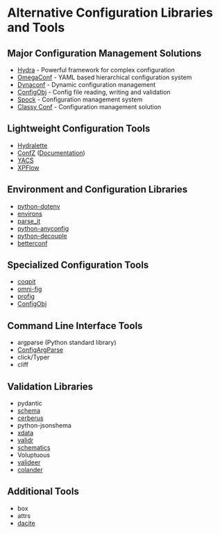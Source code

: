 # Alternative Configuration Libraries and Tools

## Major Configuration Management Solutions

* [Hydra](https://hydra.cc/) - Powerful framework for complex configuration
* [OmegaConf](https://omegaconf.readthedocs.io/) - YAML based hierarchical configuration system
* [Dynaconf](https://www.dynaconf.com/) - Dynamic configuration management
* [ConfigObj](https://configobj.readthedocs.io/en/latest/) - Config file reading, writing and validation
* [Spock](https://fidelity.github.io/spock) - Configuration management system
* [Classy Conf](https://classyconf.readthedocs.io/en/latest/) - Configuration management solution

## Lightweight Configuration Tools

* [Hydralette](https://github.com/ValeKnappich/hydralette)
* [ConfZ](https://github.com/Zuehlke/ConfZ) ([Documentation](https://confz.readthedocs.io/en/latest/index.html))
* [YACS](https://github.com/rbgirshick/yacs)
* [XPFlow](https://github.com/sileod/xpflow)

## Environment and Configuration Libraries

* [python-dotenv](https://github.com/theskumar/python-dotenv)
* [environs](https://github.com/sloria/environs)
* [parse_it](https://github.com/naorlivne/parse_it)
* [python-anyconfig](https://github.com/ssato/python-anyconfig)
* [python-decouple](https://github.com/HBNetwork/python-decouple)
* [betterconf](https://github.com/prostomarkeloff/betterconf)

## Specialized Configuration Tools

* [coqpit](https://github.com/coqui-ai/coqpit)
* [omni-fig](https://github.com/felixludos/omni-fig)
* [profig](https://github.com/dhagrow/profig)
* [ConfigObj](https://configobj.readthedocs.io)

## Command Line Interface Tools

* argparse (Python standard library)
* [ConfigArgParse](https://github.com/bw2/ConfigArgParse)
* click/Typer
* cliff

## Validation Libraries

* pydantic
* [schema](https://github.com/keleshev/schema)
* [cerberus](https://docs.python-cerberus.org/)
* python-jsonshema
* [xdata](https://github.com/elliotgao2/xdata)
* [validr](https://github.com/guyskk/validr)
* [schematics](https://schematics.readthedocs.io/en/latest/)
* Voluptuous
* [valideer](https://github.com/podio/valideer)
* [colander](https://docs.pylonsproject.org/projects/colander/en/latest/)

## Additional Tools

* box
* attrs
* [dacite](https://github.com/konradhalas/dacite)


